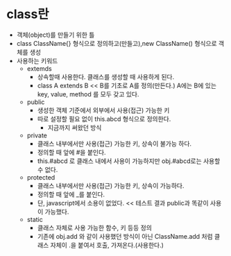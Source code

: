 # class란

- 객체(object)를 만들기 위한 틀
- class ClassName{} 형식으로 정의하고(만들고),new ClassName() 형식으로 객체를 생성
- 사용하는 키워드
  - extemds
    - 상속할때 사용한다. 클래스를 생성할 때 사용하게 된다.
    - class A extends B << B를 기초로 A를 정의(만든다.) A에는 B에 있는 key, value, method 를 모두 갖고 있다.
  - public
    - 생성한 객체 기준에서 외부에서 사용(접근) 가능한 키
    - 따로 설정할 필요 없이 this.abcd 형식으로 정의한다.
      - 지금까지 써왔던 방식
  - private
    - 클래스 내부에서만 사용(접근) 가능한 키, 상속이 불가능 하다.
    - 정의할 때 앞에 #을 붙인다.
    - this.#abcd 로 클래스 내에서 사용이 가능하지만 obj.#abcd로는 사용할 수 없다.
  - protected
    - 클래스 내부에서만 사용(접근) 가능한 키, 상속이 가능하다.
    - 정의할 때 앞에 \_를 붙인다.
    - 단, javascript에서 소용이 없었다. << 테스트 결과 public과 똑같이 사용이 가능했다.
  - static
    - 클래스 자체로 사용 가능한 함수, 키 등등 정의
    - 기존에 obj.add 와 같이 사용했던 방식이 아닌 ClassName.add 처럼 클래스 자체이 .을 붙여서 호출, 가져온다.(사용한다.)
